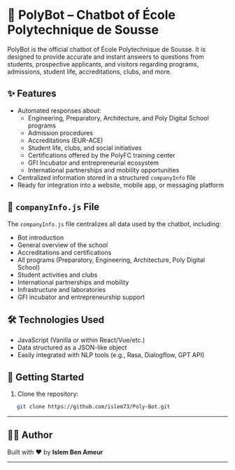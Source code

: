 # 🤖 PolyBot – Chatbot of École Polytechnique de Sousse

PolyBot is the official chatbot of École Polytechnique de Sousse. It is designed to provide accurate and instant answers to questions from students, prospective applicants, and visitors regarding programs, admissions, student life, accreditations, clubs, and more.

## ✨ Features

- Automated responses about:
  - Engineering, Preparatory, Architecture, and Poly Digital School programs
  - Admission procedures
  - Accreditations (EUR-ACE)
  - Student life, clubs, and social initiatives
  - Certifications offered by the PolyFC training center
  - GFI Incubator and entrepreneurial ecosystem
  - International partnerships and mobility opportunities
- Centralized information stored in a structured `companyInfo` file
- Ready for integration into a website, mobile app, or messaging platform

## 📁 `companyInfo.js` File

The `companyInfo.js` file centralizes all data used by the chatbot, including:
- Bot introduction
- General overview of the school
- Accreditations and certifications
- All programs (Preparatory, Engineering, Architecture, Poly Digital School)
- Student activities and clubs
- International partnerships and mobility
- Infrastructure and laboratories
- GFI incubator and entrepreneurship support

## 🛠️ Technologies Used

- JavaScript (Vanilla or within React/Vue/etc.)
- Data structured as a JSON-like object
- Easily integrated with NLP tools (e.g., Rasa, Dialogflow, GPT API)

## 🚀 Getting Started

1. Clone the repository:
```bash
   git clone https://github.com/islem73/Poly-Bot.git
```
---

## 🙋‍♂️ Author

Built with ❤️ by **Islem Ben Ameur**

---


